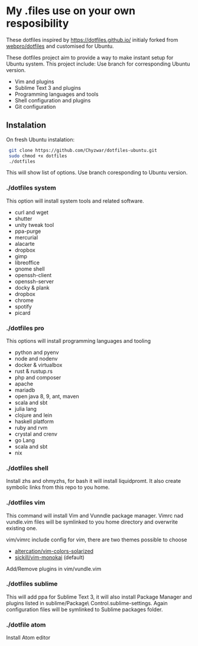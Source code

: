 # My .files use on your own resposibility

These dotfiles inspired by https://dotfiles.github.io/ initialy forked from [webpro/dotfiles](https://github.com/webpro/dotfiles) and customised for Ubuntu.

These dotfiles project aim to provide a way to make instant setup for Ubuntu system. This project include:
Use branch for corresponding Ubuntu version.

- Vim and plugins
- Sublime Text 3 and plugins
- Programming languages and tools
- Shell configuration and plugins
- Git configuration

## Instalation
On fresh Ubuntu instalation:
```sh
 git clone https://github.com/Chyzwar/dotfiles-ubuntu.git
 sudo chmod +x dotfiles
 ./dotfiles
```
This will show list of options. Use branch coresponding to Ubuntu version.


### ./dotfiles system
This option will install system tools and related software.

* curl and wget
* shutter
* unity tweak tool
* ppa-purge
* mercurial
* alacarte
* dropbox
* gimp
* libreoffice
* gnome shell
* openssh-client
* openssh-server
* docky & plank
* dropbox
* chrome
* spotify
* picard

### ./dotfiles pro
This options will install programming languages and tooling

* python and pyenv
* node and nodenv
* docker & virtualbox
* rust & rustup.rs
* php and composer
* apache
* mariadb
* open java 8, 9, ant, maven
* scala and sbt
* julia lang
* clojure and lein
* haskell platform
* ruby and rvm
* crystal and crenv
* go Lang
* scala and sbt
* nix

### ./dotfiles shell
Install zhs and ohmyzhs, for bash it will install liquidpromt. It also create symbolic links from this repo to you home.

### ./dotfiles vim
This command will install Vim and Vunndle package manager. Vimrc nad vundle.vim files will be symlinked to you home directory and overwrite existing one.

vim/vimrc include config for vim, there are two themes possible to choose
- [altercation/vim-colors-solarized](https://github.com/altercation/vim-colors-solarized)
- [sickill/vim-monokai](https://github.com/sickill/vim-monokai) (default)

Add/Remove plugins in vim/vundle.vim


### ./dotfiles sublime
This will add ppa for Sublime Text 3, it will also install Package Manager and plugins listed in sublime/Package\ Control.sublime-settings.
Again configuration files will be symlinked to Sublime packages folder.


### ./dotfile atom
Install Atom editor
